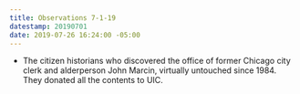 ```yaml
---
title: Observations 7-1-19
datestamp: 20190701
date: 2019-07-26 16:24:00 -05:00
---
```


- The citizen historians who discovered the office of former Chicago city clerk and alderperson John Marcin, virtually untouched since 1984. They donated all the contents to UIC.
